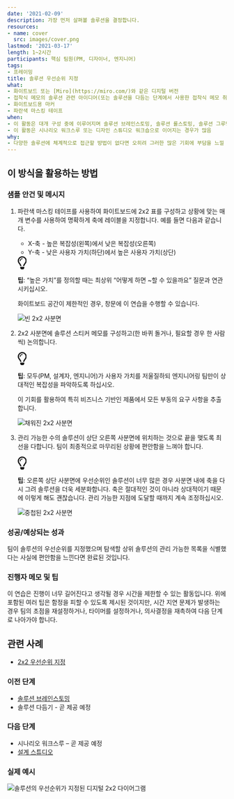 ```yaml
---
date: '2021-02-09'
description: 가장 먼저 살펴볼 솔루션을 결정합니다.
resources:
- name: cover
  src: images/cover.png
lastmod: '2021-03-17'
length: 1~2시간
participants: 핵심 팀원(PM, 디자이너, 엔지니어)
tags:
- 프레이밍
title: 솔루션 우선순위 지정
what:
- 화이트보드 또는 [Miro](https://miro.com/)와 같은 디지털 버전
- 접착식 메모의 솔루션 관련 아이디어(또는 솔루션을 다듬는 단계에서 사용한 접착식 메모 취합, 곧 지원됨)
- 화이트보드용 마커
- 파란색 마스킹 테이프
when:
- 이 활동은 대개 구성 중에 이루어지며 솔루션 브레인스토밍, 솔루션 롤스토밍, 솔루션 그루밍 워크숍이 선행됨
- 이 활동은 시나리오 워크스루 또는 디자인 스튜디오 워크숍으로 이어지는 경우가 많음
why:
- 다양한 솔루션에 체계적으로 접근할 방법이 없다면 오히려 그러한 많은 기회에 부담을 느낄 수 있습니다. 솔루션 우선순위를 지정하면 먼저 시작할 아이디어뿐만 아니라 다듬어진 많은 아이디어의 상대적 우선순위 및 복잡성에 대해서도 명확히 알 수 있습니다.
---
```


<h2 id="how-to-use-this-method">이 방식을 활용하는
방법</h2>

<div class="bg-gray-dark p-lg-5 p-3 mb-4"><div
class="col-lg-9"><h3
id="sample-agenda--prompts">샘플 안건 및 메시지</h3>

<ol>

<li>

<p>파란색 마스킹 테이프를 사용하여 화이트보드에 2x2 표를 구성하고 상황에 맞는 매개 변수를 사용하여 명확하게
축에 레이블을 지정합니다. 예를 들면 다음과 같습니다.</p>

<ul>

<li>X-축 - 높은 복잡성(왼쪽)에서 낮은 복잡성(오른쪽)</li>

<li>Y-축 - 낮은 사용자 가치(하단)에서 높은 사용자 가치(상단)</li>

</ul>

<div class="callout td-box--gray-darkest p-3 my-5
border-bottom border-right border-left border-top row"><div
class="col-1 row align-items-center
justify-content-center"><svg height="30"
aria-hidden="true" focusable="false"
data-prefix="far" data-icon="lightbulb"
role="img" xmlns="http://www.w3.org/2000/svg"
viewBox="0 0 352 512" class="svg-inline--fa
fa-lightbulb"><path fill="currentColor"
d="M176 80c-52.94 0-96 43.06-96 96 0 8.84 7.16 16 16 16s16-7.16
16-16c0-35.3 28.72-64 64-64 8.84 0 16-7.16 16-16s-7.16-16-16-16zM96.06
459.17c0 3.15.93 6.22 2.68 8.84l24.51 36.84c2.97 4.46 7.97 7.14 13.32
7.14h78.85c5.36 0 10.36-2.68 13.32-7.14l24.51-36.84c1.74-2.62 2.67-5.7
2.68-8.84l.05-43.18H96.02l.04 43.18zM176 0C73.72 0 0 82.97 0 176c0
44.37 16.45 84.85 43.56 115.78 16.64 18.99 42.74 58.8 52.42
92.16v.06h48v-.12c-.01-4.77-.72-9.51-2.15-14.07-5.59-17.81-22.82-64.77-62.17-109.67-20.54-23.43-31.52-53.15-31.61-84.14-.2-73.64
59.67-128 127.95-128 70.58 0 128 57.42 128 128 0 30.97-11.24
60.85-31.65 84.14-39.11 44.61-56.42 91.47-62.1 109.46a47.507 47.507 0
0 0-2.22 14.3v.1h48v-.05c9.68-33.37 35.78-73.18 52.42-92.16C335.55
260.85 352 220.37 352 176 352 78.8 273.2 0 176 0z"
class=""></path></svg></div><div
class="col-11"><p><strong>팁</strong>:
“높은 가치”를 정의할 때는 최상위 “어떻게 하면 ~할 수 있을까요” 질문과
연관시키십시오.</p></div></div>

<p>화이트보드 공간이 제한적인 경우, 창문에 이 연습을 수행할 수 있습니다.</p>

<p><img
src="https://tanzu.vmware.com/developer/practices/solution-prioritization/images/step-1.png"
alt="빈 2x2 사분면"  /></p>

</li>

<li>

<p>2x2 사분면에 솔루션 스티커 메모를 구성하고(한 바퀴 돌거나, 필요할 경우 한 사람씩)
논의합니다.</p>

<div class="callout td-box--gray-darkest p-3 my-5
border-bottom border-right border-left border-top row"><div
class="col-1 row align-items-center
justify-content-center"><svg height="30"
aria-hidden="true" focusable="false"
data-prefix="far" data-icon="lightbulb"
role="img" xmlns="http://www.w3.org/2000/svg"
viewBox="0 0 352 512" class="svg-inline--fa
fa-lightbulb"><path fill="currentColor"
d="M176 80c-52.94 0-96 43.06-96 96 0 8.84 7.16 16 16 16s16-7.16
16-16c0-35.3 28.72-64 64-64 8.84 0 16-7.16 16-16s-7.16-16-16-16zM96.06
459.17c0 3.15.93 6.22 2.68 8.84l24.51 36.84c2.97 4.46 7.97 7.14 13.32
7.14h78.85c5.36 0 10.36-2.68 13.32-7.14l24.51-36.84c1.74-2.62 2.67-5.7
2.68-8.84l.05-43.18H96.02l.04 43.18zM176 0C73.72 0 0 82.97 0 176c0
44.37 16.45 84.85 43.56 115.78 16.64 18.99 42.74 58.8 52.42
92.16v.06h48v-.12c-.01-4.77-.72-9.51-2.15-14.07-5.59-17.81-22.82-64.77-62.17-109.67-20.54-23.43-31.52-53.15-31.61-84.14-.2-73.64
59.67-128 127.95-128 70.58 0 128 57.42 128 128 0 30.97-11.24
60.85-31.65 84.14-39.11 44.61-56.42 91.47-62.1 109.46a47.507 47.507 0
0 0-2.22 14.3v.1h48v-.05c9.68-33.37 35.78-73.18 52.42-92.16C335.55
260.85 352 220.37 352 176 352 78.8 273.2 0 176 0z"
class=""></path></svg></div><div
class="col-11"><p><strong>팁</strong>:
모두(PM, 설계자, 엔지니어)가 사용자 가치를 저울질하되 엔지니어링 팀만이 상대적인 복잡성을 파악하도록
하십시오.</p></div></div>

<p>이 기회를 활용하여 특히 비즈니스 기반인 제품에서 모든 부동의 요구 사항을 추출합니다.</p>

<p><img
src="https://tanzu.vmware.com/developer/practices/solution-prioritization/images/step-2.png"
alt="채워진 2x2 사분면"  /></p>

</li>

<li>

<p>관리 가능한 수의 솔루션이 상단 오른쪽 사분면에 위치하는 것으로 끝을 맺도록 최선을 다합니다. 팀이 최종적으로
마무리된 상황에 편안함을 느껴야 합니다.</p>

<div class="callout td-box--gray-darkest p-3 my-5
border-bottom border-right border-left border-top row"><div
class="col-1 row align-items-center
justify-content-center"><svg height="30"
aria-hidden="true" focusable="false"
data-prefix="far" data-icon="lightbulb"
role="img" xmlns="http://www.w3.org/2000/svg"
viewBox="0 0 352 512" class="svg-inline--fa
fa-lightbulb"><path fill="currentColor"
d="M176 80c-52.94 0-96 43.06-96 96 0 8.84 7.16 16 16 16s16-7.16
16-16c0-35.3 28.72-64 64-64 8.84 0 16-7.16 16-16s-7.16-16-16-16zM96.06
459.17c0 3.15.93 6.22 2.68 8.84l24.51 36.84c2.97 4.46 7.97 7.14 13.32
7.14h78.85c5.36 0 10.36-2.68 13.32-7.14l24.51-36.84c1.74-2.62 2.67-5.7
2.68-8.84l.05-43.18H96.02l.04 43.18zM176 0C73.72 0 0 82.97 0 176c0
44.37 16.45 84.85 43.56 115.78 16.64 18.99 42.74 58.8 52.42
92.16v.06h48v-.12c-.01-4.77-.72-9.51-2.15-14.07-5.59-17.81-22.82-64.77-62.17-109.67-20.54-23.43-31.52-53.15-31.61-84.14-.2-73.64
59.67-128 127.95-128 70.58 0 128 57.42 128 128 0 30.97-11.24
60.85-31.65 84.14-39.11 44.61-56.42 91.47-62.1 109.46a47.507 47.507 0
0 0-2.22 14.3v.1h48v-.05c9.68-33.37 35.78-73.18 52.42-92.16C335.55
260.85 352 220.37 352 176 352 78.8 273.2 0 176 0z"
class=""></path></svg></div><div
class="col-11"><p><strong>팁</strong>:
오른쪽 상단 사분면에 우선순위인 솔루션이 너무 많은 경우 사분면 내에 축을 다시 그려 솔루션을 더욱 세분화합니다. 축은
절대적인 것이 아니라 상대적이기 때문에 이렇게 해도 괜찮습니다. 관리 가능한 지점에 도달할 때까지 계속
조정하십시오.</p></div></div>

<p><img
src="https://tanzu.vmware.com/developer/practices/solution-prioritization/images/step-3.png"
alt="중첩된 2x2 사분면"  /></p>

</li>

</ol>

</div></div>

<div class="bg-gray-dark p-lg-5 p-3 mb-4"><div
class="col-lg-9"><h3
id="successexpected-outcomes">성공/예상되는 성과</h3>

<p>팀이 솔루션의 우선순위를 지정했으며 탐색할 상위 솔루션의 관리 가능한 목록을 식별했다는 사실에 편안함을
느낀다면 완료된 것입니다.</div></div>

<div class="bg-gray-dark p-lg-5 p-3 mb-4"><div
class="col-lg-9"><h3
id="facilitator-notes--tips">진행자 메모 및 팁</h3>

<p>이 연습은 진행이 너무 길어진다고 생각될 경우 시간을 제한할 수 있는 활동입니다. 위에 포함된 여러 팁은
함정을 피할 수 있도록 제시된 것이지만, 시간 지연 문제가 발생하는 경우 팀의 초점을 재설정하거나, 타이머를 설정하거나,
의사결정을 재촉하여 다음 단계로 나아가야 합니다.</div></div>

<div class="bg-gray-dark p-lg-5 p-3 mb-4"><div
class="col-lg-9"><h2
id="related-practices">관련 사례</h2>

<ul>

<li><a
href="https://tanzu.vmware.com/developer/practices/2x2">2x2
우선순위 지정</a></li>

</ul>

</div></div>

<div class="bg-gray-dark p-lg-5 p-3 mb-4"><div
class="col-lg-9"><h3 id="preceding">이전
단계</h3>

<ul>

<li><a
href="https://tanzu.vmware.com/developer/practices/solution-brainstorming">솔루션
브레인스토밍</a></li>

<li>솔루션 다듬기 - 곧 제공 예정</li>

</ul>

</div></div>

<div class="bg-gray-dark p-lg-5 p-3 mb-4"><div
class="col-lg-9"><h3 id="following">다음
단계</h3>

<ul>

<li>시나리오 워크스루 &ndash; 곧 제공 예정</li>

<li><a
href="https://tanzu.vmware.com/developer/practices/design-studio">설계
스튜디오</a></li>

</ul>

</div></div>

<div class="bg-gray-dark p-lg-5 p-3 mb-4"><div
class="col-lg-9"><h3
id="real-world-examples">실제 예시</h3>

<p><img
src="https://tanzu.vmware.com/developer/practices/solution-prioritization/images/example-6.jpg"
alt="솔루션의 우선순위가 지정된 디지털 2x2 다이어그램" 
/></div></div>